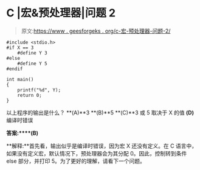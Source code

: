 # C |宏&预处理器|问题 2

> 原文:[https://www . geesforgeks . org/c-宏-预处理器-问题-2/](https://www.geeksforgeeks.org/c-macro-preprocessor-question-2/)

```
#include <stdio.h>
#if X == 3
    #define Y 3
#else
    #define Y 5
#endif

int main()
{
    printf("%d", Y);
    return 0;
}
```

以上程序的输出是什么？
**(A)**3
**(B)**5
**(C)**3 或 5 取决于 X 的值
**(D)** 编译时错误

**答案:****(B)**

**解释:**首先看，输出似乎是编译时错误，因为宏 X 还没有定义。在 C 语言中，如果没有定义宏，默认情况下，预处理器会为其分配 0。因此，控制转到条件 else 部分，并打印 5。为了更好的理解，请看下一个问题。